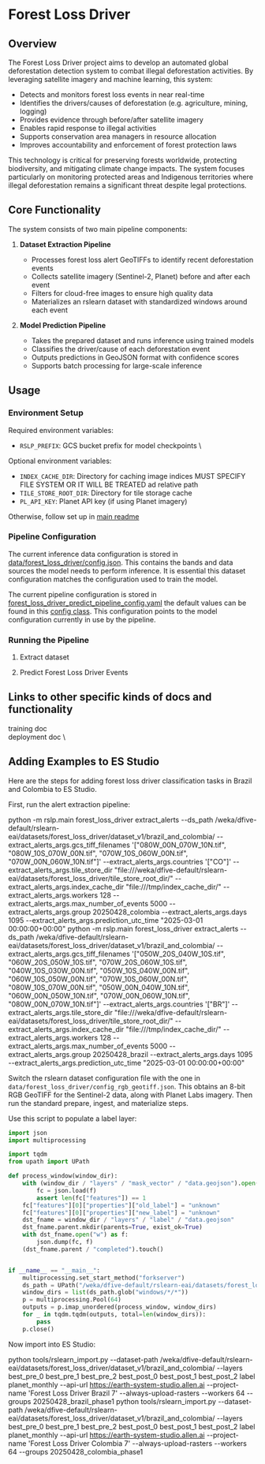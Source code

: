 # Forest Loss Driver

## Overview
The Forest Loss Driver project aims to develop an automated global deforestation detection system to combat illegal deforestation activities. By leveraging satellite imagery and machine learning, this system:

- Detects and monitors forest loss events in near real-time
- Identifies the drivers/causes of deforestation (e.g. agriculture, mining, logging)
- Provides evidence through before/after satellite imagery
- Enables rapid response to illegal activities
- Supports conservation area managers in resource allocation
- Improves accountability and enforcement of forest protection laws

This technology is critical for preserving forests worldwide, protecting biodiversity, and mitigating climate change impacts. The system focuses particularly on monitoring protected areas and Indigenous territories where illegal deforestation remains a significant threat despite legal protections.

## Core Functionality

The system consists of two main pipeline components:

1. **Dataset Extraction Pipeline**
   - Processes forest loss alert GeoTIFFs to identify recent deforestation events
   - Collects satellite imagery (Sentinel-2, Planet) before and after each event
   - Filters for cloud-free images to ensure high quality data
   - Materializes an rslearn dataset with standardized windows around each event

2. **Model Prediction Pipeline**
   - Takes the prepared dataset and runs inference using trained models
   - Classifies the driver/cause of each deforestation event
   - Outputs predictions in GeoJSON format with confidence scores
   - Supports batch processing for large-scale inference

## Usage

### Environment Setup
Required environment variables:
- `RSLP_PREFIX`: GCS bucket prefix for model checkpoints \

Optional environment variables:
- `INDEX_CACHE_DIR`: Directory for caching image indices MUST SPECIFY FILE SYSTEM OR IT WILL BE TREATED ad relative path
- `TILE_STORE_ROOT_DIR`: Directory for tile storage cache
- `PL_API_KEY`: Planet API key (if using Planet imagery)

Otherwise, follow set up in [main readme](../../README.md)

### Pipeline Configuration

The current inference data configuration is stored in [data/forest_loss_driver/config.json](../../data/forest_loss_driver/config.json). This contains the bands and data sources the model needs to perform inference. It is essential this dataset configuration matches the configuration used to train the model.

The current pipeline configuration is stored in [forest_loss_driver_predict_pipeline_config.yaml](inference/config/forest_loss_driver_predict_pipeline_config.yaml) the default values can be found in this [config class](inference/config.py). This configuration points to the model configuration currently in use by the pipeline.
### Running the Pipeline

1. Extract dataset

2. Predict Forest Loss Driver Events


## Links to other specific kinds of docs and functionality

training doc \
deployment doc \

## Adding Examples to ES Studio

Here are the steps for adding forest loss driver classification tasks in Brazil and
Colombia to ES Studio.

First, run the alert extraction pipeline:

   python -m rslp.main forest_loss_driver extract_alerts --ds_path /weka/dfive-default/rslearn-eai/datasets/forest_loss_driver/dataset_v1/brazil_and_colombia/ --extract_alerts_args.gcs_tiff_filenames '["080W_00N_070W_10N.tif", "080W_10S_070W_00N.tif", "070W_10S_060W_00N.tif", "070W_00N_060W_10N.tif"]' --extract_alerts_args.countries '["CO"]' --extract_alerts_args.tile_store_dir "file:///weka/dfive-default/rslearn-eai/datasets/forest_loss_driver/tile_store_root_dir/" --extract_alerts_args.index_cache_dir "file:///tmp/index_cache_dir/" --extract_alerts_args.workers 128 --extract_alerts_args.max_number_of_events 5000 --extract_alerts_args.group 20250428_colombia --extract_alerts_args.days 1095 --extract_alerts_args.prediction_utc_time "2025-03-01 00:00:00+00:00"
   python -m rslp.main forest_loss_driver extract_alerts --ds_path /weka/dfive-default/rslearn-eai/datasets/forest_loss_driver/dataset_v1/brazil_and_colombia/ --extract_alerts_args.gcs_tiff_filenames '["050W_20S_040W_10S.tif", "060W_20S_050W_10S.tif", "070W_20S_060W_10S.tif", "040W_10S_030W_00N.tif", "050W_10S_040W_00N.tif", "060W_10S_050W_00N.tif", "070W_10S_060W_00N.tif", "080W_10S_070W_00N.tif", "050W_00N_040W_10N.tif", "060W_00N_050W_10N.tif", "070W_00N_060W_10N.tif", "080W_00N_070W_10N.tif"]' --extract_alerts_args.countries '["BR"]' --extract_alerts_args.tile_store_dir "file:///weka/dfive-default/rslearn-eai/datasets/forest_loss_driver/tile_store_root_dir/" --extract_alerts_args.index_cache_dir "file:///tmp/index_cache_dir/" --extract_alerts_args.workers 128 --extract_alerts_args.max_number_of_events 5000 --extract_alerts_args.group 20250428_brazil --extract_alerts_args.days 1095 --extract_alerts_args.prediction_utc_time "2025-03-01 00:00:00+00:00"

Switch the rslearn dataset configuration file with the one in
`data/forest_loss_driver/config_rgb_geotiff.json`. This obtains an 8-bit RGB GeoTIFF
for the Sentinel-2 data, along with Planet Labs imagery. Then run the standard prepare,
ingest, and materialize steps.

Use this script to populate a label layer:

```python
import json
import multiprocessing

import tqdm
from upath import UPath

def process_window(window_dir):
    with (window_dir / "layers" / "mask_vector" / "data.geojson").open() as f:
        fc = json.load(f)
        assert len(fc["features"]) == 1
    fc["features"][0]["properties"]["old_label"] = "unknown"
    fc["features"][0]["properties"]["new_label"] = "unknown"
    dst_fname = window_dir / "layers" / "label" / "data.geojson"
    dst_fname.parent.mkdir(parents=True, exist_ok=True)
    with dst_fname.open("w") as f:
        json.dump(fc, f)
    (dst_fname.parent / "completed").touch()


if __name__ == "__main__":
    multiprocessing.set_start_method("forkserver")
    ds_path = UPath("/weka/dfive-default/rslearn-eai/datasets/forest_loss_driver/dataset_v1/brazil_and_colombia/")
    window_dirs = list(ds_path.glob("windows/*/*"))
    p = multiprocessing.Pool(64)
    outputs = p.imap_unordered(process_window, window_dirs)
    for _ in tqdm.tqdm(outputs, total=len(window_dirs)):
        pass
    p.close()
```

Now import into ES Studio:

   python tools/rslearn_import.py --dataset-path /weka/dfive-default/rslearn-eai/datasets/forest_loss_driver/dataset_v1/brazil_and_colombia/ --layers best_pre_0 best_pre_1 best_pre_2 best_post_0 best_post_1 best_post_2 label planet_monthly --api-url https://earth-system-studio.allen.ai --project-name 'Forest Loss Driver Brazil 7' --always-upload-rasters --workers 64 --groups 20250428_brazil_phase1
   python tools/rslearn_import.py --dataset-path /weka/dfive-default/rslearn-eai/datasets/forest_loss_driver/dataset_v1/brazil_and_colombia/ --layers best_pre_0 best_pre_1 best_pre_2 best_post_0 best_post_1 best_post_2 label planet_monthly --api-url https://earth-system-studio.allen.ai --project-name 'Forest Loss Driver Colombia 7' --always-upload-rasters --workers 64 --groups 20250428_colombia_phase1
